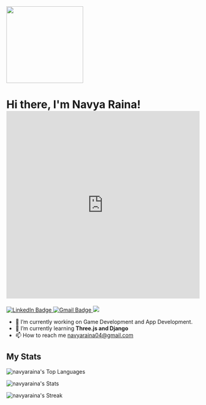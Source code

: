 <div id="header" style="align: center">
  <img src="https://media.giphy.com/media/v1.Y2lkPTc5MGI3NjExMWpibG45OWp1azYwZ241NGNseW9peHNybHEycm9tbXZhbjh2ZnBkOSZlcD12MV9pbnRlcm5hbF9naWZfYnlfaWQmY3Q9Zw/JqmupuTVZYaQX5s094/giphy.gif" width="200"/>
</div>

<h1 id="information" style="align: center"> Hi there, I'm Navya Raina!
<div style="width:100%;height:0;padding-bottom:97%;position:relative;">
    <iframe src="https://giphy.com/embed/hvRJCLFzcasrR4ia7z" width="100%" height="100%" style="position:absolute" frameBorder="0" class="giphy-embed" allowFullScreen></iframe></div>
</h1>

<div id="badges">
  <a href="https://www.linkedin.com/in/navya-raina/">
    <img src="https://img.shields.io/badge/LinkedIn-blue?style=for-the-badge&logo=linkedin&logoColor=white" alt="LinkedIn Badge"/>
  </a>
  <a href="mailto:navyaraina04@gmail.com">
    <img src="https://img.shields.io/badge/Gmail-D14836?style=for-the-badge&logo=gmail&logoColor=white" alt="Gmail Badge"/>
  </a>
  <a href="https://github.com/navyaraina">
    <img src="https://img.shields.io/badge/GitHub-100000?style=for-the-badge&logo=github&logoColor=white" />
  </a>

- 🔭 I’m currently working on Game Development and App Development.
- 🌱 I’m currently learning **Three.js and Django**
- 📫 How to reach me navyaraina04@gmail.com

## My Stats
![navyaraina's Top Languages](https://github-readme-stats.vercel.app/api/top-langs/?username=navyaraina&theme=vue-dark&show_icons=true&hide_border=true&layout=compact)

![navyaraina's Stats](https://github-readme-stats.vercel.app/api?username=navyaraina&theme=vue-dark&show_icons=true&hide_border=true&count_private=true)

![navyaraina's Streak](https://github-readme-streak-stats.herokuapp.com/?user=navyaraina&theme=vue-dark&hide_border=true)


<!--
**navyaraina/navyaraina** is a ✨ _special_ ✨ repository because its `README.md` (this file) appears on your GitHub profile.

Here are some ideas to get you started:

- 🔭 I’m currently working on ...
- 🌱 I’m currently learning ...
- 👯 I’m looking to collaborate on ...
- 🤔 I’m looking for help with ...
- 💬 Ask me about ...
- 📫 How to reach me: ...
- 😄 Pronouns: ...
- ⚡ Fun fact: ...
-->
